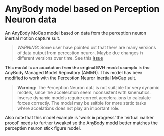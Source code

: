 # AnyBody model based on Perception Neuron data

An AnyBody MoCap model based on data from the perception neuron inertial motion capture suit.

> *WARNING:* Some user have pointed out that there are many versions of data output from perception neuron. Maybe due changes in different versions over time. See this [issue](https://github.com/melund/anybody-perception-neuron-model/issues/1)


This model is an adaptation from the original BVH model example in the AnyBody Managed Model Repository (AMMR). This model has been modified to work with the Perception Neuron inertial MoCap suit. 

> **Warning:** The Perception Neuron data is not suitable for very dynamic models, since the acceleration seem inconsistent with kinematics. Inverse dynamic models require correct accelerations to calculate forces correctly. The model may be suitble for more static tasks where accelations does not play an important role. 

Also note that this model example is 'work in progress' the 'virtual marker procol' needs to further tweaked so the AnyBody model better matches the perception neuron stick figure model. 
